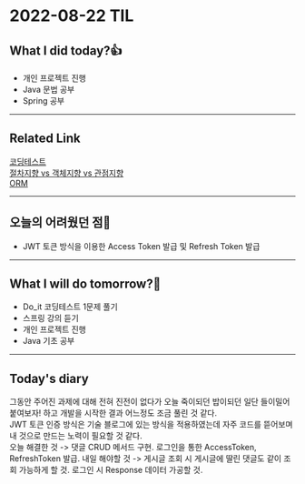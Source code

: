 # 2022-08-22 TIL
## What I did today?👍
* 개인 프로젝트 진행
* Java 문법 공부
* Spring 공부

___
## Related Link
[코딩테스트](https://github.com/BeomSeogKim/Coding-Test/blob/main/Do_it/Problem%20012.md)   
[절차지향 vs 객체지향 vs 관점지향](https://github.com/BeomSeogKim/Spring/blob/main/Basic/%EC%A0%88%EC%B0%A8%EC%A7%80%ED%96%A5%20%26%20%EA%B0%9D%EC%B2%B4%EC%A7%80%ED%96%A5%20%26%20%EA%B4%80%EC%A0%90%EC%A7%80%ED%96%A5.md)   
[ORM](https://github.com/BeomSeogKim/Spring/blob/main/Basic/ORM.md)   
___
## 오늘의 어려웠던 점🤯
* JWT 토큰 방식을 이용한 Access Token 발급 및 Refresh Token 발급

___
## What I will do tomorrow?🙏
* Do_it 코딩테스트 1문제 풀기
* 스프링 강의 듣기
* 개인 프로젝트 진행
* Java 기초 공부

___
## Today's diary
그동안 주어진 과제에 대해 전혀 진전이 없다가 오늘 죽이되던 밥이되던 일단 들이밀어 붙여보자! 하고 개발을 시작한 결과 어느정도 조금 풀린 것 같다.  
JWT 토큰 인증 방식은 기술 블로그에 있는 방식을 적용하였는데 자주 코드를 뜯어보며 내 것으로 만드는 노력이 필요할 것 같다.   
오늘 해결한 것 -> 댓글 CRUD 메서드 구현.  로그인을 통한 AccessToken, RefreshToken 발급.
내일 해야할 것 -> 게시글 조회 시 게시글에 딸린 댓글도 같이 조회 가능하게 할 것. 로그인 시 Response 데이터 가공할 것. 
